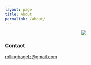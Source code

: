 ```yaml
---
layout: page
title: About
permalink: /about/
---
```


  
  
<p align="center">
   <img src="https://raw.githubusercontent.com/mindofnomind/mindofnomind.github.io/master/images/">
</p>


### Contact 

[rollingbagelz@gmail.com](mailto:rollingbagelz@gmail.com)
